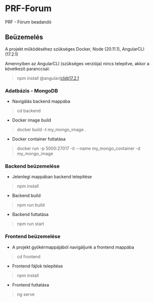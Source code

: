 # PRF-Forum
PRF - Fórum beadandó

## Beüzemelés
A projekt működéséhez szükséges Docker, Node (20.11.1), AngularCLI (17.2.1)

Amennyiben az AngularCLI (szükséges verziója) nincs telepítve, akkor a következő paranccsal:
> npm install @angular/cli@17.2.1

### Adatbázis - MongoDB

- Navigálás backend mappába
> cd backend

- Docker image build
> docker build -t my_mongo_image .

- Docker container futtatása
> docker run -p 5000:27017 -it --name my_mongo_container -d my_mongo_image

### Backend beüzemelése

- Jelenlegi mappában backend telepítése
> npm install

- Backend build
> npm run build

- Backend futtatása
> npm run start

### Frontend beüzemelése

- A projekt gyökérmappájából navigáljunk a frontend mappába
> cd frontend

- Frontend fájlok telepítése
> npm install

- Frontend futtatása
> ng serve